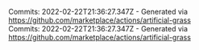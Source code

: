Commits: 2022-02-22T21:36:27.347Z - Generated via https://github.com/marketplace/actions/artificial-grass
<br>
Commits: 2022-02-22T21:36:27.347Z - Generated via https://github.com/marketplace/actions/artificial-grass
<br>
